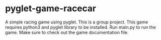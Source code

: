 # pyglet-game-racecar
A simple racing game using pyglet. This is a group project. This game requires python3 and pyglet library to be installed. Run main.py to run the game.
Make sure to check out the game documentation file.

